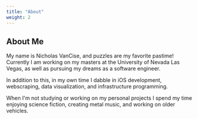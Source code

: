 ```yaml
---
title: "About"
weight: 2
---
```


## About Me

My name is Nicholas VanCise, and puzzles are my favorite pastime!  
Currently I am working on my masters at the University of Nevada Las Vegas, as well as pursuing my dreams as a software engineer. 

In addition to this, in my own time I dabble in iOS development, webscraping, data visualization, and infrastructure programming.

When I'm not studying or working on my personal projects I spend my time enjoying science fiction, creating metal music, and working on older vehicles.